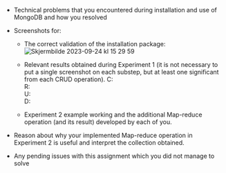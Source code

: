 
- Technical problems that you encountered during installation and use of MongoDB and how you resolved

- Screenshots for:

  - The correct validation of the installation package:
    ![Skjermbilde 2023-09-24 kl  15 29 59](https://github.com/h586613/a1dat250/assets/54099085/922d28e2-f13b-4570-b393-f5506051e36c)

  - Relevant results obtained during Experiment 1 (it is not necessary to put a single screenshot on each substep, but at least one significant from each CRUD operation).
    C:<br/>
    R:<br/>
    U:<br/>
    D:<br/>

  - Experiment 2 example working and the additional Map-reduce operation (and its result) developed by each of you.

- Reason about why your implemented Map-reduce operation in Experiment 2 is useful and interpret the collection obtained. 

- Any pending issues with this assignment which you did not manage to solve
